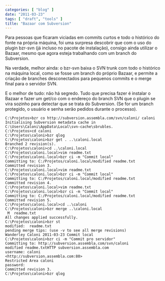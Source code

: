 ```yaml
---
categories: [ "blog" ]
date: "2011-03-23"
tags: [ "draft", "tools" ]
title: "Bazaar com Subversion"
---
```

Para pessoas que ficaram viciadas em commits curtos e todo o histórico do fonte na própria máquina, foi uma surpresa descobrir que com o uso do plugin bzr-svn (já incluso no pacote de instalação), consigo ainda utilizar o Bazaar, mesmo que agora esteja trabalhando com um branch do Subversion.

Na verdade, melhor ainda: o bzr-svn baixa o SVN trunk com todo o histórico na máquina local, como se fosse um branch do próprio Bazaar, e permite a criação de branches desconectados para pequenos commits e o merge final para o servidor SVN.

E o melhor de tudo: não há segredo. Tudo que precisa fazer é instalar o Bazaar e fazer um get/co com o endereço do branch SVN que o plugin se vira sozinho para detectar que se trata do Subversion. (Se for um branch protegido, o usuário e senha serão pedidos durante o processo).

    
    C:\Projetos>bzr co http://subversion.assembla.com/svn/caloni/ caloni
    Initialising Subversion metadata cache in C:\Users\Caloni\AppData\Local\svn-cache\sbrubles.
    C:\Projetos>cd caloni
    C:\Projetos\caloni>bzr qlog
    C:\Projetos\caloni>bzr get . ..\caloni.local
    Branched 2 revision(s).
    C:\Projetos\caloni>cd ..\caloni.local
    C:\Projetos\caloni.local>vim readme.txt
    C:\Projetos\caloni.local>bzr ci -m "Commit local"
    Committing to: C:/Projetos/caloni.local/modified readme.txt
    Committed revision 3.
    C:\Projetos\caloni.local>vim readme.txt
    C:\Projetos\caloni.local>bzr ci -m "Commit local"
    Committing to: C:/Projetos/caloni.local/modified readme.txt
    Committed revision 4.
    C:\Projetos\caloni.local>vim readme.txt
    C:\Projetos\caloni.local>bzr ci -m "Commit local"
    Committing to: C:/Projetos/caloni.local/modified readme.txt
    Committed revision 5.
    C:\Projetos\caloni.local>cd ..\caloni
    C:\Projetos\caloni>bzr merge ..\caloni.local
     M  readme.txt
    All changes applied successfully.
    C:\Projetos\caloni>bzr st
    modified:  readme.txt
    pending merge tips: (use -v to see all merge revisions)  
    Wanderley Caloni 2011-03-23 Commit local
    C:\Projetos\caloni>bzr ci -m "Commit pro servidor"
    Committing to: http://subversion.assembla.com/svn/caloni
    modified readme.txtHTTP subversion.assembla.com 
    username: caloni
    <http://subversion.assembla.com:80> 
    Restricted Area caloni 
    password:
    Committed revision 3.
    C:\Projetos\caloni>bzr qlog

